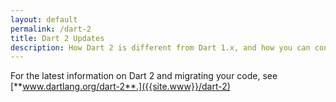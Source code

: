 ```yaml
---
layout: default
permalink: /dart-2
title: Dart 2 Updates
description: How Dart 2 is different from Dart 1.x, and how you can convert your code to work with Dart 2.
---
```


For the latest information on Dart 2 and migrating your code,
see [**www.dartlang.org/dart-2**.]({{site.www}}/dart-2)
